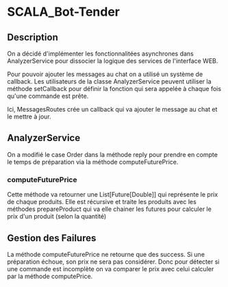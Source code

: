 # SCALA_Bot-Tender

## Description
On a décidé d'implémenter les fonctionnalitées asynchrones dans AnalyzerService pour dissocier la logique des services de l'interface WEB.

Pour pouvoir ajouter les messages au chat on a utilisé un système de callback. Les utilisateurs de la classe AnalyzerService peuvent utiliser la méthode setCallback pour définir la fonction qui sera appelée à chaque fois qu'une commande est prête.

Ici, MessagesRoutes crée un callback qui va ajouter le message au chat et le mettre à jour.

## AnalyzerService

On a modifié le case Order dans la méthode reply pour prendre en compte le temps de préparation via la méthode computeFuturePrice.

### computeFuturePrice
Cette méthode va retourner une List[Future[Double]] qui représente le prix de chaque produits. Elle est récursive et traite les produits avec les méthodes prepareProduct qui va elle chainer les futures pour calculer le prix d'un produit (selon la quantité)

## Gestion des Failures
La méthode computeFuturePrice ne retourne que des success. Si une préparation échoue, son prix ne sera pas considérer. Donc pour détecter si une commande est incomplète on va comparer le prix avec celui calculer par la méthode computePrice.